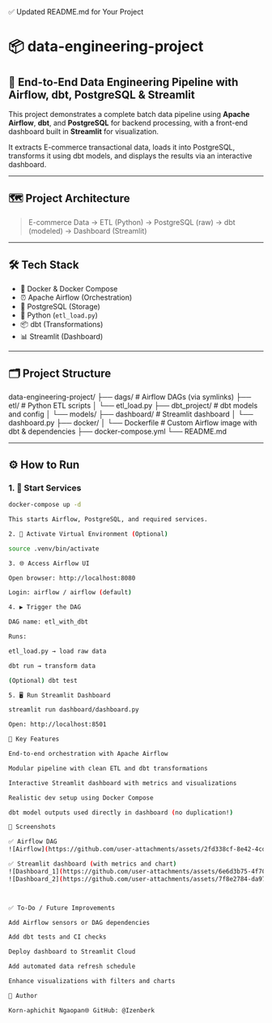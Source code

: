 ✅ Updated README.md for Your Project

# 📦 data-engineering-project

## 🚀 End-to-End Data Engineering Pipeline with Airflow, dbt, PostgreSQL & Streamlit

This project demonstrates a complete batch data pipeline using **Apache Airflow**, **dbt**, and **PostgreSQL** for backend processing, with a front-end dashboard built in **Streamlit** for visualization.

It extracts E-commerce transactional data, loads it into PostgreSQL, transforms it using dbt models, and displays the results via an interactive dashboard.

---

## 🗺️ Project Architecture

> E-commerce Data → ETL (Python) → PostgreSQL (raw) → dbt (modeled) → Dashboard (Streamlit)

---

## 🛠️ Tech Stack

- 🐳 Docker & Docker Compose
- ⏰ Apache Airflow (Orchestration)
- 🐘 PostgreSQL (Storage)
- 🐍 Python (`etl_load.py`)
- 📦 dbt (Transformations)
- 📊 Streamlit (Dashboard)

---

## 🗂️ Project Structure


data-engineering-project/
├── dags/                   # Airflow DAGs (via symlinks)
├── etl/                    # Python ETL scripts
│   └── etl_load.py
├── dbt_project/            # dbt models and config
│   └── models/
├── dashboard/              # Streamlit dashboard
│   └── dashboard.py
├── docker/
│   └── Dockerfile          # Custom Airflow image with dbt & dependencies
├── docker-compose.yml
└── README.md


---

## ⚙️ How to Run

### 1. 🐳 Start Services

```bash
docker-compose up -d

This starts Airflow, PostgreSQL, and required services.

2. 🧪 Activate Virtual Environment (Optional)

source .venv/bin/activate

3. 🌐 Access Airflow UI

Open browser: http://localhost:8080

Login: airflow / airflow (default)

4. ▶️ Trigger the DAG

DAG name: etl_with_dbt

Runs:

etl_load.py → load raw data

dbt run → transform data

(Optional) dbt test

5. 🖥️ Run Streamlit Dashboard

streamlit run dashboard/dashboard.py

Open: http://localhost:8501

🧠 Key Features

End-to-end orchestration with Apache Airflow

Modular pipeline with clean ETL and dbt transformations

Interactive Streamlit dashboard with metrics and visualizations

Realistic dev setup using Docker Compose

dbt model outputs used directly in dashboard (no duplication!)

📸 Screenshots

✅ Airflow DAG
![Airflow](https://github.com/user-attachments/assets/2fd338cf-8e42-4cd6-90bc-f699cc7a7d66)

✅ Streamlit dashboard (with metrics and chart)
![Dashboard_1](https://github.com/user-attachments/assets/6e6d3b75-4f70-4f5b-a730-134c066166ea)
![Dashboard_2](https://github.com/user-attachments/assets/7f8e2784-da97-468d-aa66-e37a2dc43918)



✅ To-Do / Future Improvements

Add Airflow sensors or DAG dependencies

Add dbt tests and CI checks

Deploy dashboard to Streamlit Cloud

Add automated data refresh schedule

Enhance visualizations with filters and charts

👤 Author

Korn-aphichit Ngaopan🌐 GitHub: @Izenberk

